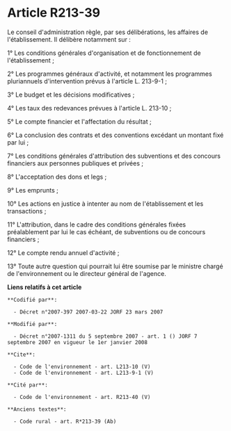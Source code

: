 # Article R213-39

Le conseil d'administration règle, par ses délibérations, les affaires de l'établissement. Il délibère notamment sur : 

1° Les conditions générales d'organisation et de fonctionnement de l'établissement ; 

2° Les programmes généraux d'activité, et notamment les programmes pluriannuels d'intervention prévus à l'article L.
213-9-1 ; 

3° Le budget et les décisions modificatives ; 

4° Les taux des redevances prévues à l'article L. 213-10 ; 

5° Le compte financier et l'affectation du résultat ; 

6° La conclusion des contrats et des conventions excédant un montant fixé par lui ; 

7° Les conditions générales d'attribution des subventions et des concours financiers aux personnes publiques et privées ; 

8° L'acceptation des dons et legs ; 

9° Les emprunts ; 

10° Les actions en justice à intenter au nom de l'établissement et les transactions ; 

11° L'attribution, dans le cadre des conditions générales fixées préalablement par lui le cas échéant, de subventions ou de
concours financiers ; 

12° Le compte rendu annuel d'activité ; 

13° Toute autre question qui pourrait lui être soumise par le ministre chargé de l'environnement ou le directeur général de
l'agence.

**Liens relatifs à cet article**

	**Codifié par**:

	  - Décret n°2007-397 2007-03-22 JORF 23 mars 2007

	**Modifié par**:

	  - Décret n°2007-1311 du 5 septembre 2007 - art. 1 () JORF 7 septembre 2007 en vigueur le 1er janvier 2008

	**Cite**:

	  - Code de l'environnement - art. L213-10 (V)
	  - Code de l'environnement - art. L213-9-1 (V)

	**Cité par**:

	  - Code de l'environnement - art. R213-40 (V)

	**Anciens textes**:

	  - Code rural - art. R*213-39 (Ab)
